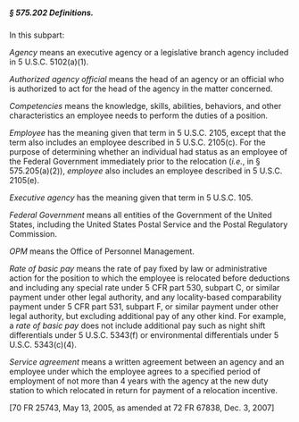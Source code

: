 ##### § 575.202 Definitions. #####

In this subpart:

*Agency* means an executive agency or a legislative branch agency included in 5 U.S.C. 5102(a)(1).

*Authorized agency official* means the head of an agency or an official who is authorized to act for the head of the agency in the matter concerned.

*Competencies* means the knowledge, skills, abilities, behaviors, and other characteristics an employee needs to perform the duties of a position.

*Employee* has the meaning given that term in 5 U.S.C. 2105, except that the term also includes an employee described in 5 U.S.C. 2105(c). For the purpose of determining whether an individual had status as an employee of the Federal Government immediately prior to the relocation (*i.e.*, in § 575.205(a)(2)), *employee* also includes an employee described in 5 U.S.C. 2105(e).

*Executive agency* has the meaning given that term in 5 U.S.C. 105.

*Federal Government* means all entities of the Government of the United States, including the United States Postal Service and the Postal Regulatory Commission.

*OPM* means the Office of Personnel Management.

*Rate of basic pay* means the rate of pay fixed by law or administrative action for the position to which the employee is relocated before deductions and including any special rate under 5 CFR part 530, subpart C, or similar payment under other legal authority, and any locality-based comparability payment under 5 CFR part 531, subpart F, or similar payment under other legal authority, but excluding additional pay of any other kind. For example, a *rate of basic pay* does not include additional pay such as night shift differentials under 5 U.S.C. 5343(f) or environmental differentials under 5 U.S.C. 5343(c)(4).

*Service agreement* means a written agreement between an agency and an employee under which the employee agrees to a specified period of employment of not more than 4 years with the agency at the new duty station to which relocated in return for payment of a relocation incentive.

[70 FR 25743, May 13, 2005, as amended at 72 FR 67838, Dec. 3, 2007]